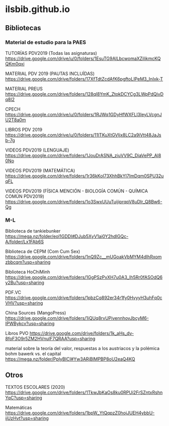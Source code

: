 # ilsbib.github.io

## Bibliotecas
### Material de estudio para la PAES
TUTORÍAS PDV2019 (Todas las asignaturas)
https://drive.google.com/drive/u/0/folders/1EsuTG9AILbcwomaXZilikmcKQQKm0qxi

MATERIAL PDV 2019 (PAUTAS INCLUÍDAS)
https://drive.google.com/drive/folders/17XfTdtZcdAfK6pgftoLIPeM3_InIxk-T

MATERIAL PREUS
https://drive.google.com/drive/folders/128ql8YmK_ZtokDCYCg3LWpPdQivDq8I2

CPECH
https://drive.google.com/drive/u/0/folders/1RJWq1GDyHfWXFLl3IeyLVcgnJU2T8a0m

LIBROS PDV 2019
https://drive.google.com/drive/u/0/folders/11lTKuXtGVIjx8LC2a9iVtt48JaJsb-7g

VIDEOS PDV2019 (LENGUAJE) 
https://drive.google.com/drive/folders/1JouDrASNA_ziuVV9C_DiaVePP_Al80No

VIDEOS PDV2019 (MATEMÁTICA)
https://drive.google.com/drive/folders/1r36kKoI73XhhBkYI7ImDqm0SPU32uqFL

VIDEOS PDV2019 (FÍSICA MENCIÓN - BIOLOGÍA COMÚN - QUÍMICA COMÚN PDV2019) 
https://drive.google.com/drive/folders/1o3SwxUUuTuijiprqpV8uDlr_Q8Bw6-Qg

### M-L
Biblioteca de tankiebunker
https://mega.nz/folder/eol1GDDI#DJub5XyV1ai0Y2hdIGQc-A/folder/Lx1FAb6S

Biblioteca de CEPM (Com Cum Sex)
https://drive.google.com/drive/folders/1nQ9Zc__mUGoakVbMYM4dIhRxomzbbcqm?usp=sharing

Biblioteca HoChiMinh
https://drive.google.com/drive/folders/1GgPSzPvXH7u0A3_Ih5Rr0fASOdQ6y2Bu?usp=sharing

PDF.VC
https://drive.google.com/drive/folders/1pbzCq892er34r1fy0HvyyH3uhFq0cVHV?usp=sharing

China Sources (MangoPress)
https://drive.google.com/drive/folders/1iQUq8rvUPivennhovJbcyM6-IPWBykcv?usp=sharing

Libros PVO
https://drive.google.com/drive/folders/1k_aHs_dv-8foF3O9r5ZM2HVnulF7QRAA?usp=sharing

material sobre la teoría del valor, respuestas a los austriacos y la polémica bohm bawerk vs. el capital
https://mega.nz/folder/PplyBICI#Yw3ARjBlMPBP8oU2eaQ4KQ

## Otros
TEXTOS ESCOLARES (2020) https://drive.google.com/drive/folders/1TkwJbKaOs8ku0RPUi2FrSZntxRshnYqC?usp=sharing

Matemáticas https://drive.google.com/drive/folders/1bpW_YtQqpzZ0hojJUEH4ybbU-ijUzHvt?usp=sharing
